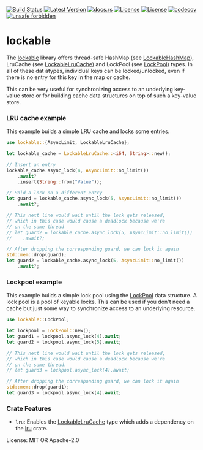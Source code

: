 [![Build Status](https://github.com/smessmer/lockable/actions/workflows/ci.yml/badge.svg)](https://github.com/smessmer/lockable/actions/workflows/ci.yml)
[![Latest Version](https://img.shields.io/crates/v/lockable.svg)](https://crates.io/crates/lockable)
[![docs.rs](https://docs.rs/lockable/badge.svg)](https://docs.rs/lockable)
[![License](https://img.shields.io/badge/license-MIT-blue.svg)](https://github.com/smessmer/lockable/blob/master/LICENSE-MIT)
[![License](https://img.shields.io/badge/license-APACHE-blue.svg)](https://github.com/smessmer/lockable/blob/master/LICENSE-APACHE)
[![codecov](https://codecov.io/gh/smessmer/lockable/branch/master/graph/badge.svg?token=FRSBH7YYA9)](https://codecov.io/gh/smessmer/lockable)
[![unsafe forbidden](https://img.shields.io/badge/unsafe-forbidden-success.svg)](https://github.com/rust-secure-code/safety-dance/)

# lockable

<!-- cargo-rdme start -->

The [lockable](https://crates.io/crates/lockable) library offers thread-safe
HashMap (see [LockableHashMap](https://docs.rs/lockable/latest/lockable/lockable_hash_map/struct.LockableHashMap.html)),
LruCache (see [LockableLruCache](https://docs.rs/lockable/latest/lockable/lockable_lru_cache/struct.LockableLruCache.html))
and LockPool (see [LockPool](https://docs.rs/lockable/latest/lockable/lockpool/struct.LockPool.html)) types. In all of these
dat atypes, individual keys can be locked/unlocked, even if there is no entry
for this key in the map or cache.

This can be very useful for synchronizing access to an underlying key-value
store or for building cache data structures on top of such a key-value store.

### LRU cache example
This example builds a simple LRU cache and locks some entries.
```rust
use lockable::{AsyncLimit, LockableLruCache};

let lockable_cache = LockableLruCache::<i64, String>::new();

// Insert an entry
lockable_cache.async_lock(4, AsyncLimit::no_limit())
    .await?
    .insert(String::from("Value"));

// Hold a lock on a different entry
let guard = lockable_cache.async_lock(5, AsyncLimit::no_limit())
    .await?;

// This next line would wait until the lock gets released,
// which in this case would cause a deadlock because we're
// on the same thread
// let guard2 = lockable_cache.async_lock(5, AsyncLimit::no_limit())
//    .await?;

// After dropping the corresponding guard, we can lock it again
std::mem::drop(guard);
let guard2 = lockable_cache.async_lock(5, AsyncLimit::no_limit())
    .await?;
```

### Lockpool example
This example builds a simple lock pool using the [LockPool](https://docs.rs/lockable/latest/lockable/lockpool/struct.LockPool.html)
data structure. A lock pool is a pool of keyable locks. This can be used if
you don't need a cache but just some way to synchronize access to an underlying
resource.
```rust
use lockable::LockPool;

let lockpool = LockPool::new();
let guard1 = lockpool.async_lock(4).await;
let guard2 = lockpool.async_lock(5).await;

// This next line would wait until the lock gets released,
// which in this case would cause a deadlock because we're
// on the same thread.
// let guard3 = lockpool.async_lock(4).await;

// After dropping the corresponding guard, we can lock it again
std::mem::drop(guard1);
let guard3 = lockpool.async_lock(4).await;
```

### Crate Features
- `lru`: Enables the [LockableLruCache](https://docs.rs/lockable/latest/lockable/lockable_lru_cache/struct.LockableLruCache.html)
   type which adds a dependency on the [lru](https://crates.io/crates/lru) crate.

<!-- cargo-rdme end -->

License: MIT OR Apache-2.0
